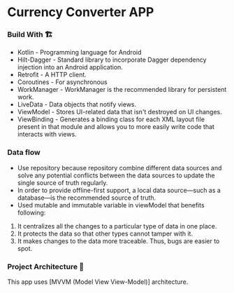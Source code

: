 # Currency Converter APP

### Build With 🏗️

- Kotlin - Programming language for Android
- Hilt-Dagger - Standard library to incorporate Dagger dependency injection into an Android application.
- Retrofit -  A HTTP client.
- Coroutines - For asynchronous
- WorkManager - WorkManager is the recommended library for persistent work.
- LiveData - Data objects that notify views.
- ViewModel - Stores UI-related data that isn't destroyed on UI changes.
- ViewBinding - Generates a binding class for each XML layout file present in that module and allows you to more easily write code that interacts with views.

### Data flow

- Use repository because repository combine different data sources and solve any potential conflicts between the data sources to update the single source of truth regularly.
- In order to provide offline-first support, a local data source—such as a database—is the recommended source of truth.
- Used mutable and immutable variable in viewModel that benefits following:


1. It centralizes all the changes to a particular type of data in one place.
2. It protects the data so that other types cannot tamper with it.
3. It makes changes to the data more traceable. Thus, bugs are easier to spot.

### Project Architecture 🗼

This app uses [MVVM (Model View View-Model)] architecture.

